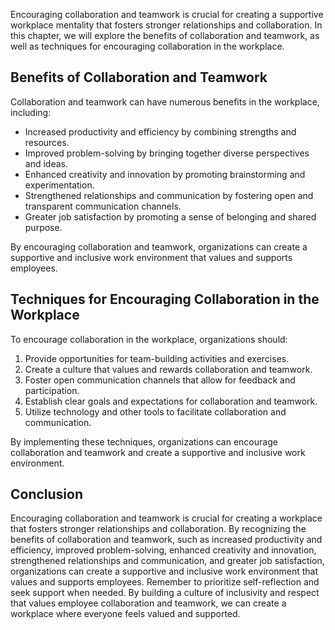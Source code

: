 
Encouraging collaboration and teamwork is crucial for creating a supportive workplace mentality that fosters stronger relationships and collaboration. In this chapter, we will explore the benefits of collaboration and teamwork, as well as techniques for encouraging collaboration in the workplace.

Benefits of Collaboration and Teamwork
--------------------------------------

Collaboration and teamwork can have numerous benefits in the workplace, including:

* Increased productivity and efficiency by combining strengths and resources.
* Improved problem-solving by bringing together diverse perspectives and ideas.
* Enhanced creativity and innovation by promoting brainstorming and experimentation.
* Strengthened relationships and communication by fostering open and transparent communication channels.
* Greater job satisfaction by promoting a sense of belonging and shared purpose.

By encouraging collaboration and teamwork, organizations can create a supportive and inclusive work environment that values and supports employees.

Techniques for Encouraging Collaboration in the Workplace
---------------------------------------------------------

To encourage collaboration in the workplace, organizations should:

1. Provide opportunities for team-building activities and exercises.
2. Create a culture that values and rewards collaboration and teamwork.
3. Foster open communication channels that allow for feedback and participation.
4. Establish clear goals and expectations for collaboration and teamwork.
5. Utilize technology and other tools to facilitate collaboration and communication.

By implementing these techniques, organizations can encourage collaboration and teamwork and create a supportive and inclusive work environment.

Conclusion
----------

Encouraging collaboration and teamwork is crucial for creating a workplace that fosters stronger relationships and collaboration. By recognizing the benefits of collaboration and teamwork, such as increased productivity and efficiency, improved problem-solving, enhanced creativity and innovation, strengthened relationships and communication, and greater job satisfaction, organizations can create a supportive and inclusive work environment that values and supports employees. Remember to prioritize self-reflection and seek support when needed. By building a culture of inclusivity and respect that values employee collaboration and teamwork, we can create a workplace where everyone feels valued and supported.
